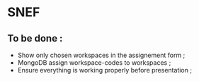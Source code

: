 # SNEF
## To be done :
* Show only chosen workspaces in the assignement form ;
* MongoDB assign workspace-codes to workspaces ;
* Ensure everything is working properly before presentation ;
